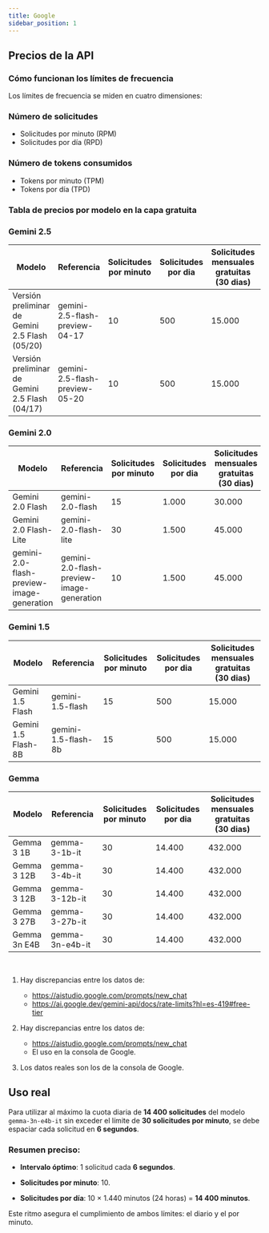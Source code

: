 ```yaml
---
title: Google
sidebar_position: 1
---
```


## Precios de la API

### Cómo funcionan los límites de frecuencia
Los límites de frecuencia se miden en cuatro dimensiones:

### Número de solicitudes
- Solicitudes por minuto (RPM)
- Solicitudes por día (RPD)

### Número de tokens consumidos
- Tokens por minuto (TPM)
- Tokens por día (TPD)

### Tabla de precios por modelo en la capa gratuita

### Gemini 2.5
| Modelo                                            | Referencia | Solicitudes por minuto |  Solicitudes por dia | Solicitudes mensuales gratuitas (30 dias) | Aprobado |
|--|--|--|--|--|--|
| Versión preliminar de Gemini 2.5 Flash (05/20)    | gemini-2.5-flash-preview-04-17            | 10 | 500    | 15.000  | Si |
| Versión preliminar de Gemini 2.5 Flash (04/17)    | gemini-2.5-flash-preview-05-20            | 10 | 500    | 15.000  | Si |

### Gemini 2.0
| Modelo                                            | Referencia | Solicitudes por minuto |  Solicitudes por dia | Solicitudes mensuales gratuitas (30 dias) | Aprobado |
|--|--|--|--|--|--|
| Gemini 2.0 Flash                                  | gemini-2.0-flash                           | 15 | 1.000  | 30.000  | Si |
| Gemini 2.0 Flash-Lite                             | gemini-2.0-flash-lite                      | 30 | 1.500  | 45.000  | Si |
| gemini-2.0-flash-preview-image-generation         | gemini-2.0-flash-preview-image-generation  | 10 | 1.500  | 45.000  | No |

### Gemini 1.5
| Modelo                                            | Referencia | Solicitudes por minuto |  Solicitudes por dia | Solicitudes mensuales gratuitas (30 dias) |
|--|--|--|--|--|
| Gemini 1.5 Flash                                  | gemini-1.5-flash                           | 15 | 500    | 15.000  |
| Gemini 1.5 Flash-8B                               | gemini-1.5-flash-8b                        | 15 | 500    | 15.000  |

### Gemma
| Modelo                                            | Referencia | Solicitudes por minuto |  Solicitudes por dia | Solicitudes mensuales gratuitas (30 dias) |
|--|--|--|--|--|
| Gemma 3 1B                                        | gemma-3-1b-it                              | 30 | 14.400 | 432.000 |
| Gemma 3 12B                                       | gemma-3-4b-it                              | 30 | 14.400 | 432.000 |  
| Gemma 3 12B                                       | gemma-3-12b-it                             | 30 | 14.400 | 432.000 |  
| Gemma 3 27B                                       | gemma-3-27b-it                             | 30 | 14.400 | 432.000 |  
| Gemma 3n E4B                                      | gemma-3n-e4b-it                            | 30 | 14.400 | 432.000 |  


<br/>

1. Hay discrepancias entre los datos de:
    - https://aistudio.google.com/prompts/new_chat
    - https://ai.google.dev/gemini-api/docs/rate-limits?hl=es-419#free-tier

2. Hay discrepancias entre los datos de:
    - https://aistudio.google.com/prompts/new_chat
    - El uso en la consola de Google.

3. Los datos reales son los de la consola de Google.

## Uso real

Para utilizar al máximo la cuota diaria de **14 400 solicitudes** del modelo `gemma-3n-e4b-it` sin exceder el límite de **30 solicitudes por minuto**, se debe espaciar cada solicitud en **6 segundos**.

### Resumen preciso:

* **Intervalo óptimo**: 1 solicitud cada **6 segundos**.

* **Solicitudes por minuto**: 10.

* **Solicitudes por día**: 10 × 1.440 minutos (24 horas) = **14 400 minutos**.

Este ritmo asegura el cumplimiento de ambos límites: el diario y el por minuto.